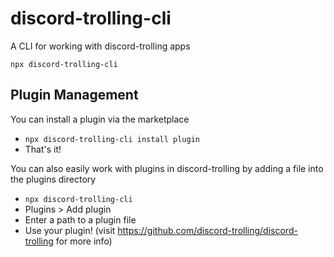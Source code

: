 # discord-trolling-cli

A CLI for working with discord-trolling apps

`npx discord-trolling-cli`

## Plugin Management

You can install a plugin via the marketplace

- `npx discord-trolling-cli install plugin`
- That's it!

You can also easily work with plugins in discord-trolling by adding a file into the plugins directory

- `npx discord-trolling-cli`
- Plugins > Add plugin
- Enter a path to a plugin file
- Use your plugin! (visit https://github.com/discord-trolling/discord-trolling for more info)
